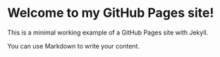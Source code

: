 # Welcome to my GitHub Pages site!

This is a minimal working example of a GitHub Pages site with Jekyll.

You can use Markdown to write your content.
